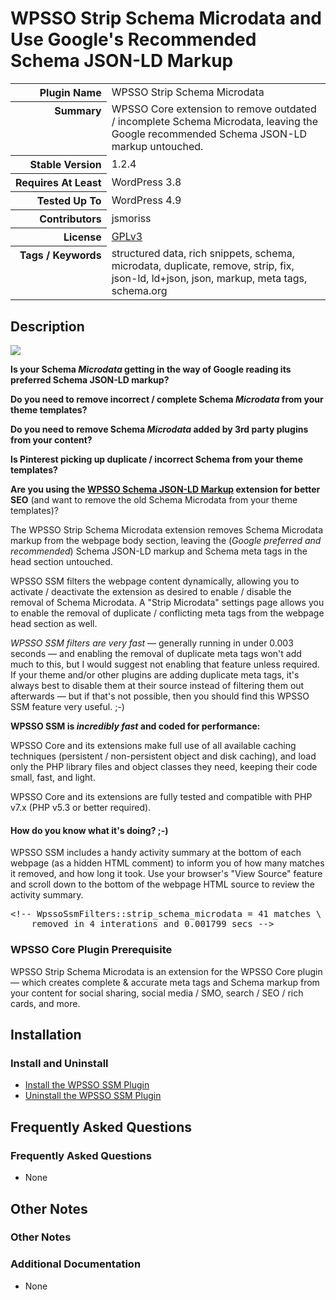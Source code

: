 <h1>WPSSO Strip Schema Microdata and Use Google&#039;s Recommended Schema JSON-LD Markup</h1>

<table>
<tr><th align="right" valign="top" nowrap>Plugin Name</th><td>WPSSO Strip Schema Microdata</td></tr>
<tr><th align="right" valign="top" nowrap>Summary</th><td>WPSSO Core extension to remove outdated / incomplete Schema Microdata, leaving the Google recommended Schema JSON-LD markup untouched.</td></tr>
<tr><th align="right" valign="top" nowrap>Stable Version</th><td>1.2.4</td></tr>
<tr><th align="right" valign="top" nowrap>Requires At Least</th><td>WordPress 3.8</td></tr>
<tr><th align="right" valign="top" nowrap>Tested Up To</th><td>WordPress 4.9</td></tr>
<tr><th align="right" valign="top" nowrap>Contributors</th><td>jsmoriss</td></tr>
<tr><th align="right" valign="top" nowrap>License</th><td><a href="https://www.gnu.org/licenses/gpl.txt">GPLv3</a></td></tr>
<tr><th align="right" valign="top" nowrap>Tags / Keywords</th><td>structured data, rich snippets, schema, microdata, duplicate, remove, strip, fix, json-ld, ld+json, json, markup, meta tags, schema.org</td></tr>
</table>

<h2>Description</h2>

<p><img class="readme-icon" src="https://surniaulula.github.io/wpsso-strip-schema-microdata/assets/icon-256x256.png"></p>

<p><strong>Is your Schema <em>Microdata</em> getting in the way of Google reading its preferred Schema JSON-LD markup?</strong></p>

<p><strong>Do you need to remove incorrect / complete Schema <em>Microdata</em> from your theme templates?</strong></p>

<p><strong>Do you need to remove Schema <em>Microdata</em> added by 3rd party plugins from your content?</strong></p>

<p><strong>Is Pinterest picking up duplicate / incorrect Schema from your theme templates?</strong></p>

<p><strong>Are you using the <a href="https://wordpress.org/plugins/wpsso-schema-json-ld/">WPSSO Schema JSON-LD Markup</a> extension for better SEO</strong> (and want to remove the old Schema Microdata from your theme templates)?</p>

<p>The WPSSO Strip Schema Microdata extension removes Schema Microdata markup from the webpage body section, leaving the (<em>Google preferred and recommended</em>) Schema JSON-LD markup and Schema meta tags in the head section untouched.</p>

<p>WPSSO SSM filters the webpage content dynamically, allowing you to activate / deactivate the extension as desired to enable / disable the removal of Schema Microdata. A "Strip Microdata" settings page allows you to enable the removal of duplicate / conflicting meta tags from the webpage head section as well.</p>

<p><em>WPSSO SSM filters are very fast</em> &mdash; generally running in under 0.003 seconds &mdash; and enabling the removal of duplicate meta tags won't add much to this, but I would suggest not enabling that feature unless required. If your theme and/or other plugins are adding duplicate meta tags, it's always best to disable them at their source instead of filtering them out afterwards &mdash; but if that's not possible, then you should find this WPSSO SSM feature very useful. ;-)</p>

<p><strong>WPSSO SSM is <em>incredibly fast</em> and coded for performance:</strong></p>

<p>WPSSO Core and its extensions make full use of all available caching techniques (persistent / non-persistent object and disk caching), and load only the PHP library files and object classes they need, keeping their code small, fast, and light.</p>

<p>WPSSO Core and its extensions are fully tested and compatible with PHP v7.x (PHP v5.3 or better required).</p>

<h4>How do you know what it's doing? ;-)</h4>

<p>WPSSO SSM includes a handy activity summary at the bottom of each webpage (as a hidden HTML comment) to inform you of how many matches it removed, and how long it took. Use your browser's "View Source" feature and scroll down to the bottom of the webpage HTML source to review the activity summary.</p>

<pre>
&lt;!-- WpssoSsmFilters::strip_schema_microdata = 41 matches \
    removed in 4 interations and 0.001799 secs --&gt;
</pre>

<h3>WPSSO Core Plugin Prerequisite</h3>

<p>WPSSO Strip Schema Microdata is an extension for the WPSSO Core plugin &mdash; which creates complete &amp; accurate meta tags and Schema markup from your content for social sharing, social media / SMO, search / SEO / rich cards, and more.</p>


<h2>Installation</h2>

<h3>Install and Uninstall</h3>

<ul>
<li><a href="https://wpsso.com/docs/plugins/wpsso-strip-schema-microdata/installation/install-the-plugin/">Install the WPSSO SSM Plugin</a></li>
<li><a href="https://wpsso.com/docs/plugins/wpsso-strip-schema-microdata/installation/uninstall-the-plugin/">Uninstall the WPSSO SSM Plugin</a></li>
</ul>


<h2>Frequently Asked Questions</h2>

<h3>Frequently Asked Questions</h3>

<ul>
<li>None</li>
</ul>


<h2>Other Notes</h2>

<h3>Other Notes</h3>
<h3>Additional Documentation</h3>

<ul>
<li>None</li>
</ul>

